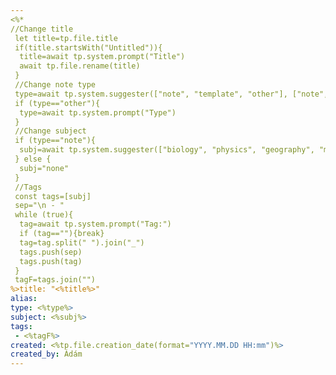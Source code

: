 ```yaml
---
<%*
//Change title
 let title=tp.file.title
 if(title.startsWith("Untitled")){
  title=await tp.system.prompt("Title")
  await tp.file.rename(title)
 }
 //Change note type
 type=await tp.system.suggester(["note", "template", "other"], ["note", "template", "other"])
 if (type=="other"){
  type=await tp.system.prompt("Type")
 }
 //Change subject
 if (type=="note"){
  subj=await tp.system.suggester(["biology", "physics", "geography", "math", "french", "german", "spanish", "history", "magyar", "none"], ["biology", "physics", "geography", "math", "french", "german", "spanish", "history", "magyar", "none"])
 } else {
  subj="none"
 }
 //Tags
 const tags=[subj]
 sep="\n - "
 while (true){
  tag=await tp.system.prompt("Tag:")
  if (tag==""){break}
  tag=tag.split(" ").join("_")
  tags.push(sep)
  tags.push(tag)
 }
 tagF=tags.join("")
%>title: "<%title%>"
alias: 
type: <%type%>
subject: <%subj%>
tags:
 - <%tagF%>
created: <%tp.file.creation_date(format="YYYY.MM.DD HH:mm")%>
created_by: Ádám
---
```

